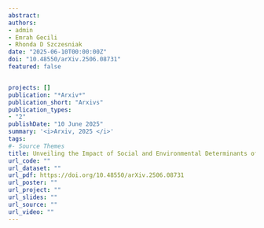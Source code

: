 ```yaml
---
abstract: 
authors:
- admin
- Emrah Gecili
- Rhonda D Szczesniak
date: "2025-06-10T00:00:00Z"
doi: "10.48550/arXiv.2506.08731"
featured: false


projects: []
publication: "*Arxiv*"
publication_short: "Arxivs"
publication_types: 
- "2"
publishDate: "10 June 2025"
summary: '<i>Arxiv, 2025 </i>'
tags:
#- Source Themes
title: Unveiling the Impact of Social and Environmental Determinants of Health on Lung Function Decline in Cystic Fibrosis through Data Integration using the US Registry
url_code: ""
url_dataset: ""
url_pdf: https://doi.org/10.48550/arXiv.2506.08731
url_poster: ""
url_project: ""
url_slides: ""
url_source: ""
url_video: ""
---
```

